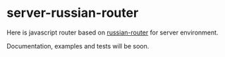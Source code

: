 # server-russian-router
Here is javascript router based on [russian-router](https://github.com/Enet/russian-router) for server environment.

Documentation, examples and tests will be soon.
